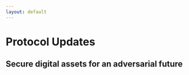 ```yaml
---
layout: default
---
```

  <div class="wrapper hero">
    <div class="particles">
      <div class="pencil" 
        data-attach-class=".grid.team-members" 
        data-attach-position="top left" 
        data-child-anchor="top right" 
        data-offset-left="150" 
        data-offset-top="-200">
      </div>
    </div>
    <div class="grid">
      <div class="w12">
        <h1>Protocol Updates</h1>
        <h2>Secure digital assets for an adversarial future</h2>    
      </div>
    </div>
  </div>
</div><!-- Close .wrapper.header -->
 